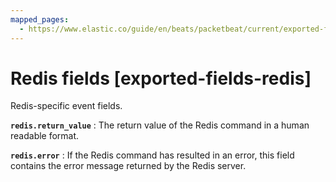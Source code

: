 ```yaml
---
mapped_pages:
  - https://www.elastic.co/guide/en/beats/packetbeat/current/exported-fields-redis.html
---
```


# Redis fields [exported-fields-redis]

Redis-specific event fields.



**`redis.return_value`**
:   The return value of the Redis command in a human readable format.


**`redis.error`**
:   If the Redis command has resulted in an error, this field contains the error message returned by the Redis server.


